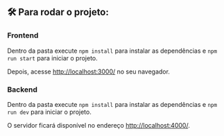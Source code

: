 ## 🛠️ Para rodar o projeto:

### Frontend

Dentro da pasta execute `npm install` para instalar as dependências e `npm run start` para iniciar o projeto.

Depois, acesse <a href="http://localhost:3000/">http://localhost:3000/</a> no seu navegador.

### Backend

Dentro da pasta execute `npm install` para instalar as dependências e `npm run dev` para iniciar o projeto.

O servidor ficará disponível no endereço <a href="http://localhost:4000/">http://localhost:4000/</a>.
